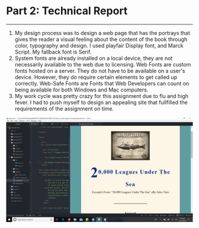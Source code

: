 # Part 2: Technical Report
***
1. My design process was to design a web page that has the portrays that gives the reader a visual feeling about the content of the book through color, typography and design. I used playfair Display font, and Marck Script. My fallback font is Serif.
2. System fonts are already installed on a local device, they are not necessarily available to the web due to licensing.  Web Fonts are custom fonts hosted on a server. They do not have to be available on a user's device. However, they do require certain elements to get called up correctly.  Web-Safe Fonts are Fonts that Web Developers can count on being available for both Windows and Mac computers.
3.  My work cycle was pretty crazy for this assignment due to flu and high fever. I had to push myself to design an appealing site that fullfilled the requirements of the assignment on time.

![screenshot.png](./images/screenshot.PNG)
